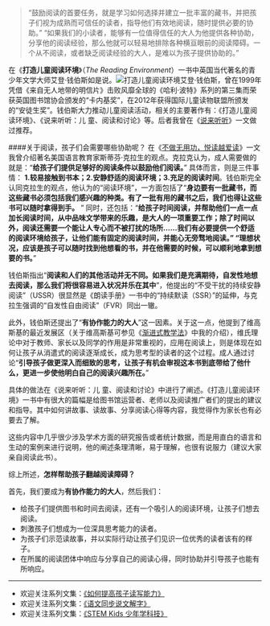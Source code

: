 >“鼓励阅读的首要任务，就是学习如何选择并建立一批丰富的藏书，并把孩子们视为成熟而可信任的读者，指导他们有效地阅读，随时提供必要的协助。”
> “如果我们的小读者，能够有一位值得信任的大人为他提供各种协助，分享他的阅读经验，那么他就可以轻易地排除各种横亘眼前的阅读障碍。一个从不阅读，或者缺乏阅读经验的大人，是难以为孩子提供协助的。” 

在《**打造儿童阅读环境**》（*The Reading Environment*）一书中英国当代著名的青少年文学大师艾登·钱伯斯如是说。![打造儿童阅读环境](http://upload-images.jianshu.io/upload_images/275449-e2d22c6a12779856.jpg?imageMogr2/auto-orient/strip%7CimageView2/2/w/1240)艾登·钱伯斯，曾在1999年凭借《来自无人地带的明信片》击败风靡全球的《哈利·波特》系列的第三集而荣获英国图书馆协会颁发的“卡内基奖”，在2012年获得国际儿童读物联盟所颁发的“安徒生奖”。钱伯斯大力推动儿童阅读活动，相关的主要著作有：《打造儿童阅读环境》、《说来听听：儿 童、阅读和讨论》等。后者我曾在《[说来听听](http://www.jianshu.com/p/dea0ba204894)》一文做过推荐。

####关于阅读，孩子们会需要哪些协助呢？
在《[不做无用功，悦读越爱读](http://www.jianshu.com/p/274ad5c97a0a)》一文我曾介绍著名美国语言教育家斯蒂芬·克拉生的观点。克拉克认为，成人需要做的就是：“**给孩子们提供足够好的阅读条件以鼓励他们阅读。**” 具体而言，则是三件事情：
**1.较易接触到书本；2.安静舒适的阅读环境；3.充足的阅读时间**。钱伯斯完全认同克拉生的观点，他认为的“阅读环境”，一方面包括了“**身边要有一批藏书，而这些藏书必须包括我们感兴趣的种类。有了一批有用的藏书之后，我们也得让这些书可以随时拿得到手。** ” 同时，还包括：“**给孩子时间阅读，并帮助他们一点一点加长阅读时间，从中品味文学带来的乐趣，是大人的一项重要工作；除了时间以外，阅读还需要一个能让人专心而不被打扰的场所……我们有必要提供一个舒适的阅读环境给孩子，让他们能有固定的阅读时间，并能心无旁骛地阅读。” “理想状况，应该是孩子可以随时找到他想看的书，并在他需要的时候，可以顺利地拿到想要的书。**”

钱伯斯指出“**阅读和人们的其他活动并无不同。如果我们是充满期待，自发性地想去阅读，那么我们将很容易进入状况并乐在其中**”，他提出的“不受干扰的持续安静阅读”（USSR）很显然是《朗读手册》一书中的“持续默读（SSR）”的延伸，与克拉生强调的“自发性自由阅读”（FVR）同出一辙。

此外，钱伯斯还提出了“**有协作能力的大人**”这一因素。关于这一点，他提到了维高斯基的最近发展区（关于维高斯基可参见《[渐进式教学法](http://www.jianshu.com/p/7d378b16279a)》中我的介绍），维氏理论中对于教师、家长以及同学的作用是非常重视的，应用在阅读上，则是体现在如何让孩子从消遣式的阅读逐渐成长，成为思考型的读者的这个过程。成人通过讨论“**引导孩子做更深入而细致的思考，让孩子有机会审视这本书到底带给了他什么，更进一步使他明白自己的阅读兴趣所在。**” 

具体的做法在《说来听听：儿 童、阅读和讨论》中进行了阐述。《打造儿童阅读环境》一书中有很大的篇幅是给图书馆运营者、老师以及阅读推广者们的提出的建议和指导。其中如何讲故事、读故事、分享阅读心得等内容，我觉得作为家长也有必要去了解。

这些内容中几乎很少涉及学术方面的研究报告或者统计数据，而是用直白的语言和生动的案例来进行说明，他的阐述条理清晰，易于理解，也很有说服力（建议大家亲自阅读此书）。

综上所述，**怎样帮助孩子翻越阅读障碍？** 

首先，我们要成为**有协作能力的大人**，然后我们：
- 给孩子们提供图书和时间去阅读，还有一个吸引人的阅读环境，让孩子们想去阅读。
- 刺激孩子们想成为一位深具思考能力的读者。
- 为孩子们示范读故事，并以实际行动让孩子们见识一位优秀的读者该有的样子。
- 在所属的阅读团体中响应与分享自己的阅读心得，同时协助并引导孩子也能有所响应。

------
* 欢迎关注系列文集：[《如何提高孩子读写能力》](http://www.jianshu.com/nb/8869173)
* 欢迎关注系列文集：[《语文同步说文解字》](http://www.jianshu.com/notebooks/6718880)
* 欢迎关注系列文集：[《STEM Kids 少年学科技》](http://www.jianshu.com/nb/10476879)
